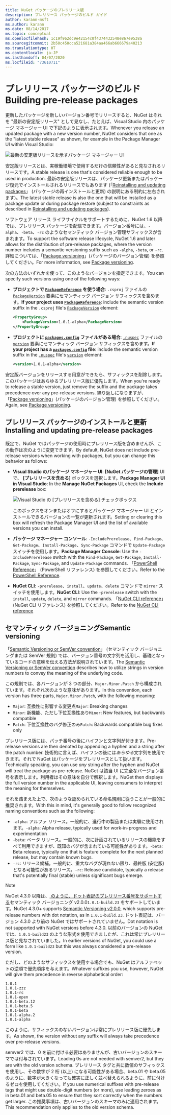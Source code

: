 ```yaml
---
title: NuGet パッケージのプレリリース版
description: プレリリース パッケージのビルド ガイド
author: karann-msft
ms.author: karann
ms.date: 08/14/2017
ms.topic: conceptual
ms.openlocfilehash: 1c19f962dc9e42154c0f4374432548e867e9538a
ms.sourcegitcommit: 2b50c450cca521681a384aa466ab666679a40213
ms.translationtype: HT
ms.contentlocale: ja-JP
ms.lasthandoff: 04/07/2020
ms.locfileid: "73610711"
---
```

# <a name="building-pre-release-packages"></a><span data-ttu-id="8802a-103">プレリリース パッケージのビルド</span><span class="sxs-lookup"><span data-stu-id="8802a-103">Building pre-release packages</span></span>

<span data-ttu-id="8802a-104">更新したパッケージを新しいバージョン番号でリリースすると、NuGet はそれを "最新の安定版リリース" として見なし、たとえば、Visual Studio 内のパッケージ マネージャー UI で下記のように表示されます。</span><span class="sxs-lookup"><span data-stu-id="8802a-104">Whenever you release an updated package with a new version number, NuGet considers that one as the "latest stable release" as shown, for example in the Package Manager UI within Visual Studio:</span></span>

![最新の安定版リリースを示すパッケージ マネージャー UI](media/Prerelease_01-LatestStable.png)

<span data-ttu-id="8802a-106">安定版リリースとは、実稼働環境で使用するだけの信頼性があると見なされるリリースです。</span><span class="sxs-lookup"><span data-stu-id="8802a-106">A stable release is one that's considered reliable enough to be used in production.</span></span> <span data-ttu-id="8802a-107">最新の安定版リリースは、パッケージ更新またはパッケージ復元でインストールされるリリースでもあります (「[Reinstalling and updating packages](../consume-packages/reinstalling-and-updating-packages.md)」 (パッケージの再インストールと更新) の説明にある制約に左右されます)。</span><span class="sxs-lookup"><span data-stu-id="8802a-107">The latest stable release is also the one that will be installed as a package update or during package restore (subject to constraints as described in [Reinstalling and updating packages](../consume-packages/reinstalling-and-updating-packages.md)).</span></span>

<span data-ttu-id="8802a-108">ソフトウェア リリース ライフサイクルをサポートするために、NuGet 1.6 以降では、プレリリース パッケージを配信できます。バージョン番号には、`-alpha`、`-beta`、`-rc` のようなセマンティック バージョン管理サフィックスが含まれます。</span><span class="sxs-lookup"><span data-stu-id="8802a-108">To support the software release lifecycle, NuGet 1.6 and later allows for the distribution of pre-release packages, where the version number includes a semantic versioning suffix such as `-alpha`, `-beta`, or `-rc`.</span></span> <span data-ttu-id="8802a-109">詳細については、「[Package versioning](../concepts/package-versioning.md#pre-release-versions)」(パッケージのバージョン管理) を参照してください。</span><span class="sxs-lookup"><span data-stu-id="8802a-109">For more information, see [Package versioning](../concepts/package-versioning.md#pre-release-versions).</span></span>

<span data-ttu-id="8802a-110">次の方法のいずれかを使って、このようなバージョンを指定できます。</span><span class="sxs-lookup"><span data-stu-id="8802a-110">You can specify such versions using one of the following ways:</span></span>

- <span data-ttu-id="8802a-111">**プロジェクトで [`PackageReference`](../consume-packages/package-references-in-project-files.md) を使う場合**: `.csproj` ファイルの [`PackageVersion`](/dotnet/core/tools/csproj.md#packageversion) 要素にセマンティック バージョン サフィックスを含めます。</span><span class="sxs-lookup"><span data-stu-id="8802a-111">**If your project uses [`PackageReference`](../consume-packages/package-references-in-project-files.md)**: include the semantic version suffix in the `.csproj` file's [`PackageVersion`](/dotnet/core/tools/csproj.md#packageversion) element:</span></span>

    ```xml
    <PropertyGroup>
        <PackageVersion>1.0.1-alpha</PackageVersion>
    </PropertyGroup>
    ```

- <span data-ttu-id="8802a-112">**プロジェクトに [`packages.config`](../reference/packages-config.md) ファイルがある場合**: [`.nuspec`](../reference/nuspec.md) ファイルの [`version`](../reference/nuspec.md#version) 要素にセマンティック バージョン サフィックスを含めます。</span><span class="sxs-lookup"><span data-stu-id="8802a-112">**If your project has a [`packages.config`](../reference/packages-config.md) file**: include the semantic version suffix in the [`.nuspec`](../reference/nuspec.md) file's [`version`](../reference/nuspec.md#version) element:</span></span>

    ```xml
    <version>1.0.1-alpha</version>
    ```

<span data-ttu-id="8802a-113">安定版バージョンをリリースする用意ができたら、サフィックスを削除します。このパッケージはあらゆるプレリリース版に優先します。</span><span class="sxs-lookup"><span data-stu-id="8802a-113">When you're ready to release a stable version, just remove the suffix and the package takes precedence over any pre-release versions.</span></span> <span data-ttu-id="8802a-114">繰り返しになりますが、「[Package versioning](../concepts/package-versioning.md#pre-release-versions)」(パッケージのバージョン管理) を参照してください。</span><span class="sxs-lookup"><span data-stu-id="8802a-114">Again, see [Package versioning](../concepts/package-versioning.md#pre-release-versions).</span></span>

## <a name="installing-and-updating-pre-release-packages"></a><span data-ttu-id="8802a-115">プレリリース パッケージのインストールと更新</span><span class="sxs-lookup"><span data-stu-id="8802a-115">Installing and updating pre-release packages</span></span>

<span data-ttu-id="8802a-116">既定で、NuGet ではパッケージの使用時にプレリリース版を含めませんが、この動作は次のように変更できます。</span><span class="sxs-lookup"><span data-stu-id="8802a-116">By default, NuGet does not include pre-release versions when working with packages, but you can change this behavior as follows:</span></span>

- <span data-ttu-id="8802a-117">**Visual Studio のパッケージ マネージャー UI**: **[NuGet パッケージの管理]** UI で、 **[プレリリースを含める]** ボックスを選択します。</span><span class="sxs-lookup"><span data-stu-id="8802a-117">**Package Manager UI in Visual Studio**: In the **Manage NuGet Packages** UI, check the **Include prerelease** box:</span></span>

    ![Visual Studio の [プレリリースを含める] チェックボックス](media/Prerelease_02-CheckPrerelease.png)

    <span data-ttu-id="8802a-119">このボックスをオンまたはオフにするとパッケージ マネージャー UI とインストールできるバージョンの一覧が更新されます。</span><span class="sxs-lookup"><span data-stu-id="8802a-119">Setting or clearing this box will refresh the Package Manager UI and the list of available versions you can install.</span></span>

- <span data-ttu-id="8802a-120">**パッケージ マネージャー コンソール**: `-IncludePrerelease`、`Find-Package`、`Get-Package`、`Install-Package`、`Sync-Package` コマンドで `Update-Package` スイッチを使用します。</span><span class="sxs-lookup"><span data-stu-id="8802a-120">**Package Manager Console**: Use the `-IncludePrerelease` switch with the `Find-Package`, `Get-Package`, `Install-Package`, `Sync-Package`, and `Update-Package` commands.</span></span> <span data-ttu-id="8802a-121">「[PowerShell Reference](../reference/powershell-reference.md)」 (PowerShell リファレンス) を参照してください。</span><span class="sxs-lookup"><span data-stu-id="8802a-121">Refer to the [PowerShell Reference](../reference/powershell-reference.md).</span></span>

- <span data-ttu-id="8802a-122">**NuGet CLI**: `-prerelease`、`install`、`update`、`delete` コマンドで `mirror` スイッチを使用します。</span><span class="sxs-lookup"><span data-stu-id="8802a-122">**NuGet CLI**: Use the `-prerelease` switch with the `install`, `update`, `delete`, and `mirror` commands.</span></span> <span data-ttu-id="8802a-123">「[NuGet CLI reference](../reference/nuget-exe-cli-reference.md)」 (NuGet CLI リファレンス) を参照してください。</span><span class="sxs-lookup"><span data-stu-id="8802a-123">Refer to the [NuGet CLI reference](../reference/nuget-exe-cli-reference.md)</span></span>

## <a name="semantic-versioning"></a><span data-ttu-id="8802a-124">セマンティック バージョニング</span><span class="sxs-lookup"><span data-stu-id="8802a-124">Semantic versioning</span></span>

<span data-ttu-id="8802a-125">「[Semantic Versioning or SemVer convention](https://semver.org/spec/v1.0.0.html)」 (セマンティック バージョニングまたは SemVer 規則) では、バージョン番号の文字列を活用し、基礎となっているコードの意味を伝える方法が説明されています。</span><span class="sxs-lookup"><span data-stu-id="8802a-125">The [Semantic Versioning or SemVer convention](https://semver.org/spec/v1.0.0.html) describes how to utilize strings in version numbers to convey the meaning of the underlying code.</span></span>

<span data-ttu-id="8802a-126">この規則では、各バージョンが 3 つの部分、`Major.Minor.Patch` から構成されています。それぞれ次のような意味があります。</span><span class="sxs-lookup"><span data-stu-id="8802a-126">In this convention, each version has three parts, `Major.Minor.Patch`, with the following meaning:</span></span>

- <span data-ttu-id="8802a-127">`Major`: 互換性に影響する変更点</span><span class="sxs-lookup"><span data-stu-id="8802a-127">`Major`: Breaking changes</span></span>
- <span data-ttu-id="8802a-128">`Minor`: 新機能、ただし下位互換性あり</span><span class="sxs-lookup"><span data-stu-id="8802a-128">`Minor`: New features, but backwards compatible</span></span>
- <span data-ttu-id="8802a-129">`Patch`: 下位互換性のバグ修正のみ</span><span class="sxs-lookup"><span data-stu-id="8802a-129">`Patch`: Backwards compatible bug fixes only</span></span>

<span data-ttu-id="8802a-130">プレリリース版には、パッチ番号の後にハイフンと文字列が付きます。</span><span class="sxs-lookup"><span data-stu-id="8802a-130">Pre-release versions are then denoted by appending a hyphen and a string after the patch number.</span></span> <span data-ttu-id="8802a-131">技術的に言えば、ハイフンの後には*あらゆる*文字列を使用できます。それで NuGet はパッケージをプレリリースとして扱います。</span><span class="sxs-lookup"><span data-stu-id="8802a-131">Technically speaking, you can use *any* string after the hyphen and NuGet will treat the package as pre-release.</span></span> <span data-ttu-id="8802a-132">NuGet は該当 UI に完全なバージョン番号を表示します。利用者はその意味を自分で解釈します。</span><span class="sxs-lookup"><span data-stu-id="8802a-132">NuGet then displays the full version number in the applicable UI, leaving consumers to interpret the meaning for themselves.</span></span>

<span data-ttu-id="8802a-133">それを踏まえた上で、次のような認められている命名規則に従うことが一般的に推奨されます。</span><span class="sxs-lookup"><span data-stu-id="8802a-133">With this in mind, it's generally good to follow recognized naming conventions such as the following:</span></span>

- <span data-ttu-id="8802a-134">`-alpha`: アルファ リリース。一般的に、進行中の製品または実験に使用されます。</span><span class="sxs-lookup"><span data-stu-id="8802a-134">`-alpha`: Alpha release, typically used for work-in-progress and experimentation</span></span>
- <span data-ttu-id="8802a-135">`-beta`: ベータ リリース。一般的に、次に計画されているリリースの機能をすべて利用できますが、既知のバグが含まれている可能性があります。</span><span class="sxs-lookup"><span data-stu-id="8802a-135">`-beta`: Beta release, typically one that is feature complete for the next planned release, but may contain known bugs.</span></span>
- <span data-ttu-id="8802a-136">`-rc`: リリース候補。一般的に、重大なバグが現れない限り、最終版 (安定版) となる可能性があるリリース。</span><span class="sxs-lookup"><span data-stu-id="8802a-136">`-rc`: Release candidate, typically a release that's potentially final (stable) unless significant bugs emerge.</span></span>

> [!Note]
> <span data-ttu-id="8802a-137">NuGet 4.3.0 以降は、[ のように、ドット表記のプレリリース番号をサポートする](https://semver.org/spec/v2.0.0.html)セマンティック バージョニング v2.0.0`1.0.1-build.23` をサポートしています。</span><span class="sxs-lookup"><span data-stu-id="8802a-137">NuGet 4.3.0+ supports [Semantic Versioning v2.0.0](https://semver.org/spec/v2.0.0.html), which supports pre-release numbers with dot notation, as in `1.0.1-build.23`.</span></span> <span data-ttu-id="8802a-138">ドット表記は、バージョン 4.3.0 より前の NuGet ではサポートされていません。</span><span class="sxs-lookup"><span data-stu-id="8802a-138">Dot notation is not supported with NuGet versions before 4.3.0.</span></span> <span data-ttu-id="8802a-139">以前のバージョンの NuGet では、`1.0.1-build23` のような形式を使用できましたが、これは常にプレリリース版と見なされていました。</span><span class="sxs-lookup"><span data-stu-id="8802a-139">In earlier versions of NuGet, you could use a form like `1.0.1-build23` but this was always considered a pre-release version.</span></span>

<span data-ttu-id="8802a-140">ただし、どのようなサフィックスを使用する場合でも、NuGet はアルファベットの逆順で優先順序を与えます。</span><span class="sxs-lookup"><span data-stu-id="8802a-140">Whatever suffixes you use, however, NuGet will give them precedence in reverse alphabetical order:</span></span>

    1.0.1
    1.0.1-zzz
    1.0.1-rc
    1.0.1-open
    1.0.1-beta.12
    1.0.1-beta.5
    1.0.1-beta
    1.0.1-alpha.2
    1.0.1-alpha

<span data-ttu-id="8802a-141">このように、サフィックスのないバージョンは常にプレリリース版に優先します。</span><span class="sxs-lookup"><span data-stu-id="8802a-141">As shown, the version without any suffix will always take precedence over pre-release versions.</span></span>

<span data-ttu-id="8802a-142">semver2 では、0 を前に付ける必要はありませんが、古いバージョンのスキーマでは付与されています。</span><span class="sxs-lookup"><span data-stu-id="8802a-142">Leading 0s are not needed with semver2, but they are with the old version schema.</span></span> <span data-ttu-id="8802a-143">プレリリース タグと共に数値のサフィックスを使用し、その数字が 2 桁 (以上) になる可能性がある場合、beta.01 や beta.05 のように、数字が大きくなっても確実に正しく並べ替えられるように、前に付けるゼロを使用してください。</span><span class="sxs-lookup"><span data-stu-id="8802a-143">If you use numerical suffixes with pre-release tags that might use double-digit numbers (or more), use leading zeroes as in beta.01 and beta.05 to ensure that they sort correctly when the numbers get larger.</span></span> <span data-ttu-id="8802a-144">この推奨事項は、古いバージョンのスキーマのみに適用されます。</span><span class="sxs-lookup"><span data-stu-id="8802a-144">This recommendation only applies to the old version schema.</span></span>
